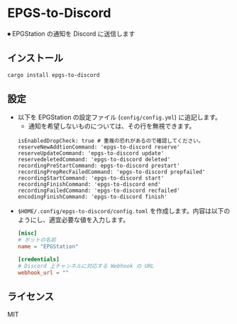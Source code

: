 # EPGS-to-Discord
⏺ EPGStation の通知を Discord に送信します

## インストール
```sh
cargo install epgs-to-discord
```

## 設定
* 以下を EPGStation の設定ファイル (`config/config.yml`) に追記します。
    * 通知を希望しないものについては、その行を無視できます。
    ```
    isEnabledDropCheck: true # 重複の恐れがあるので確認してください。
    reserveNewAddtionCommand: 'epgs-to-discord reserve'
    reserveUpdateCommand: 'epgs-to-discord update'
    reservedeletedCommand: 'epgs-to-discord deleted'
    recordingPreStartCommand: epgs-to-discord prestart'
    recordingPrepRecFailedCommand: 'epgs-to-discord prepfailed'
    recordingStartCommand: 'epgs-to-discord start'
    recordingFinishCommand: 'epgs-to-discord end'
    recordingFailedCommand: 'epgs-to-discord recfailed'
    encodingFinishCommand: 'epgs-to-discord finish'
    ```
* `$HOME/.config/epgs-to-discord/config.toml` を作成します。内容は以下のようにし、適宜必要な値を入力します。
    ```toml
    [misc]
    # ボットの名前
    name = "EPGStation"

    [credentials]
    # Discord 上チャンネルに対応する Webhook の URL
    webhook_url = ""
    ```

## ライセンス
MIT